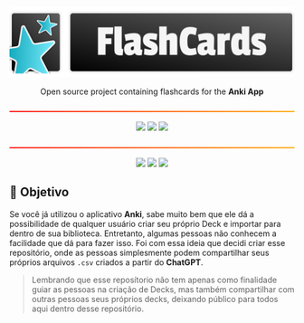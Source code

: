 <div align="center">
    <img src="assets/img/FlashCardsBanner.png" width="512">
    <p>Open source project containing flashcards for the <b>Anki App</b></p>
</div>

![](https://github.com/Harlocks/keypirinha/blob/main/assets/images/warnLine.png?raw=true)

<div align="center">
    <img src="https://img.shields.io/badge/HTML5-E34F26?style=for-the-badge&logo=html5&logoColor=white">
    <img src="https://img.shields.io/badge/CSS3-1572B6?style=for-the-badge&logo=css3&logoColor=white">
    <a href="https://harlocks.github.io" target="_blank"><img src="https://img.shields.io/badge/website-000000?style=for-the-badge&logo=About.me&logoColor=white"></a>
</div>

![](https://github.com/Harlocks/keypirinha/blob/main/assets/images/warnLine.png?raw=true)

<div align="center">
    <img src="https://img.shields.io/website?url=https%3A%2F%2Fharlocks.github.io&up_message=ONLINE&up_color=77dd77&down_message=OFFLINE&down_color=ff6961&style=flat-square&logo=github&label=WEBSITE&labelColor=222">
    <img src="https://img.shields.io/github/repo-size/harlocks/harlocks.github.io?style=flat-square&label=REPO%20SIZE&labelColor=222">
    <img src="https://img.shields.io/github/stars/harlocks/harlocks.github.io?style=flat-square&label=STARS&labelColor=222">
</div>

<h2>🎯 Objetivo</h2>
<p>Se você já utilizou o aplicativo <b>Anki</b>, sabe muito bem que ele dá a possibilidade de qualquer usuário criar seu próprio Deck e importar para dentro de sua biblioteca. Entretanto, algumas pessoas não conhecem a facilidade que dá para fazer isso. Foi com essa ideia que decidi criar esse repositório, onde as pessoas simplesmente podem compartilhar seus próprios arquivos <code>.csv</code> criados a partir do <b>ChatGPT</b>. </p>

> Lembrando que esse reposítorio não tem apenas como finalidade guiar as pessoas na criação de Decks, mas também compartilhar com outras pessoas seus próprios decks, deixando público para todos aqui dentro desse repositório.